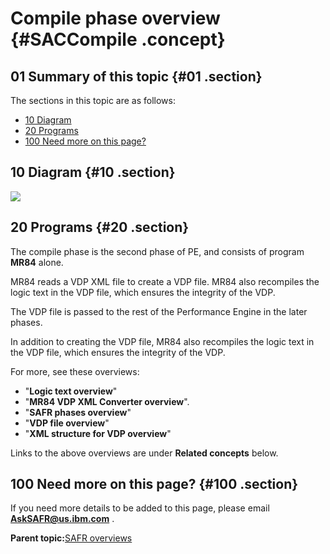 # Compile phase overview {#SACCompile .concept}

## 01 Summary of this topic {#01 .section}

The sections in this topic are as follows:

-   [10 Diagram](SACCompile.md#10)
-   [20 Programs](SACCompile.md#20)
-   [100 Need more on this page?](SACCompile.md#100)

## 10 Diagram {#10 .section}

![](images/PM_2Comp_Progs_01.gif)

## 20 Programs {#20 .section}

The compile phase is the second phase of PE, and consists of program **MR84** alone.

MR84 reads a VDP XML file to create a VDP file. MR84 also recompiles the logic text in the VDP file, which ensures the integrity of the VDP.

The VDP file is passed to the rest of the Performance Engine in the later phases.

In addition to creating the VDP file, MR84 also recompiles the logic text in the VDP file, which ensures the integrity of the VDP.

For more, see these overviews:

-   "**Logic text overview**"
-   "**MR84 VDP XML Converter overview**".
-   "**SAFR phases overview**"
-   "**VDP file overview**"
-   "**XML structure for VDP overview**"

Links to the above overviews are under **Related concepts** below.

## 100 Need more on this page? {#100 .section}

If you need more details to be added to this page, please email **AskSAFR@us.ibm.com** .

**Parent topic:**[SAFR overviews](../html/AAR450Overviews.md)

